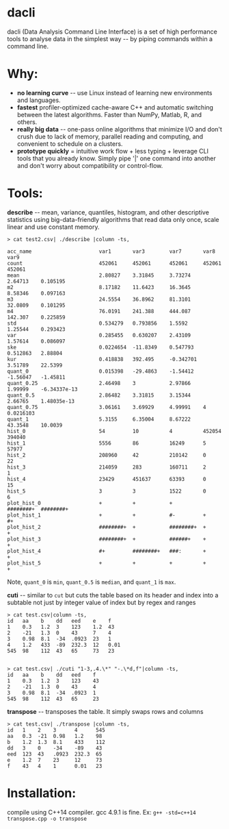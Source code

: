 dacli
======

dacli (Data Analysis Command Line Interface) is a set of high performance tools to analyse data in the simplest way -- by piping commands within a command line. 

# Why:
- **no learning curve**  -- use Linux instead of learning new environments and languages.
- **fastest** profiler-optimized cache-aware C++ and automatic switching between the latest algorithms. Faster than NumPy, Matlab, R, and others.
- **really big data** --  one-pass online algorithms that minimize I/O and don't crush due to lack of memory, parallel reading and computing, and convenient to schedule on a clusters.
- **prototype quickly** = intuitive work flow + less typing + leverage CLI tools that you already know. Simply pipe '|' one command into another and don't worry about compatibility or control-flow.

# Tools:

**describe** -- mean, variance, quantiles, histogram, and other descriptive statistics using big-data-friendly algorithms  that read data only once, scale linear and use constant memory.

    > cat test2.csv| ./describe |column -ts,

    acc_name                      var1       var3        var7       var8       var9          
    count                         452061     452061      452061     452061     452061        
    mean                          2.80827    3.31845     3.73274    2.64713    0.105195      
    m2                            8.17182    11.6423     16.3645    8.58346    0.097163      
    m3                            24.5554    36.8962     81.3101    32.0809    0.101295      
    m4                            76.0191    241.388     444.087    142.307    0.225859      
    std                           0.534279   0.793856    1.5592     1.25544    0.293423      
    var                           0.285455   0.630207    2.43109    1.57614    0.086097      
    ske                           0.0224654  -11.8349    0.547793   0.512863   2.88804       
    kur                           0.418838   392.495     -0.342701  3.51789    22.5399       
    quant_0                       0.015398   -29.4863    -1.54412   -1.56047   -1.45811      
    quant_0.25                    2.46498    3           2.97866    1.99999    -6.34337e-13  
    quant_0.5                     2.86482    3.31815     3.15344    2.66765    1.48035e-13   
    quant_0.75                    3.06161    3.69929     4.99991    4          0.0216103     
    quant_1                       5.3155     6.35004     8.67222    43.3548    10.0039       
    hist_0                        54         10          4          452054     394040        
    hist_1                        5556       86          16249      5          57977         
    hist_2                        208960     42          210142     0          22            
    hist_3                        214059     283         160711     2          1             
    hist_4                        23429      451637      63393      0          15            
    hist_5                        3          3           1522       0          6             
    plot_hist_0                   +          +           +          ########+  ########+     
    plot_hist_1                   +          +           #-         +          #+            
    plot_hist_2                   ########+  +           ########+  +          +             
    plot_hist_3                   ########+  +           ######+    +          +             
    plot_hist_4                   #+         ########+   ###:       +          +             
    plot_hist_5                   +          +           +          +          +             

Note, `quant_0` is `min`, `quant_0.5` is `median`, and `quant_1` is `max`.

**cuti** -- similar to `cut` but cuts the table based on its header and index into a subtable not just by integer value of index but by regex and ranges

    > cat test.csv|column -ts,
    id   aa    b    dd   eed    e    f
    1    0.3   1.2  3    123    1.2  43
    2    -21   1.3  0    43     7    4
    3    0.98  8.1  -34  .0923  23   1
    4    1.2   433  -89  232.3  12   0.01
    545  98    112  43   65     73   23


    > cat test.csv| ./cuti "1-3,.4.\*" "-.\*d,f"|column -ts,
    id   aa    b    dd   eed    f
    1    0.3   1.2  3    123    43
    2    -21   1.3  0    43     4
    3    0.98  8.1  -34  .0923  1
    545  98    112  43   65     23

**transpose** -- transposes the table. It simply swaps rows and columns

    > cat test.csv| ./transpose |column -ts,
    id   1    2    3      4      545
    aa   0.3  -21  0.98   1.2    98
    b    1.2  1.3  8.1    433    112
    dd   3    0    -34    -89    43
    eed  123  43   .0923  232.3  65
    e    1.2  7    23     12     73
    f    43   4    1      0.01   23
# Installation:
compile using C++14 compiler. gcc 4.9.1 is fine. Ex: `g++ -std=c++14 transpose.cpp -o transpose`

